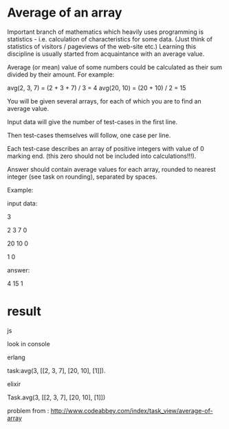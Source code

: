 # Average of an array

Important branch of mathematics which heavily uses programming is statistics - i.e. calculation of characteristics for some data. (Just think of statistics of visitors / pageviews of the web-site etc.) Learning this discipline is usually started from acquaintance with an average value.

Average (or mean) value of some numbers could be calculated as their sum divided by their amount. For example:

avg(2, 3, 7) = (2 + 3 + 7) / 3 = 4
avg(20, 10) = (20 + 10) / 2 = 15

You will be given several arrays, for each of which you are to find an average value.

Input data will give the number of test-cases in the first line.

Then test-cases themselves will follow, one case per line.

Each test-case describes an array of positive integers with value of 0 marking end. (this zero should not be included into calculations!!!).

Answer should contain average values for each array, rounded to nearest integer (see task on rounding), separated by spaces.

Example:

input data:

3

2 3 7 0

20 10 0

1 0

answer:

4 15 1


# result
js

look in console

erlang

task:avg(3, [[2, 3, 7], [20, 10], [1]]).

elixir

Task.avg(3, [[2, 3, 7], [20, 10], [1]])


problem from :
http://www.codeabbey.com/index/task_view/average-of-array
